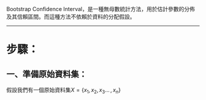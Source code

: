Bootstrap Confidence Interval，是一種無母數統計方法，用於估計參數的分佈及其信賴區間。而這種方法不依賴於資料的分配假設。
- - -
# 步驟：
## 一、準備原始資料集：
假設我們有一個原始資料集$X=\left\lbrace x_1,x_2,x_3 \ldots \,,\,x_n\right\rbrace$

